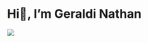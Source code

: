 <h1> Hi👋, I’m Geraldi Nathan </h1>

[![](https://visitcount.itsvg.in/api?id=GeraldiNathan&label=Profile%20Views&color=12&icon=5&pretty=true)](https://github.com/GeraldiNathan)

<!---
GeraldiNathan/GeraldiNathan is a ✨ special ✨ repository because its `README.md` (this file) appears on your GitHub profile.
You can click the Preview link to take a look at your changes.
--->
